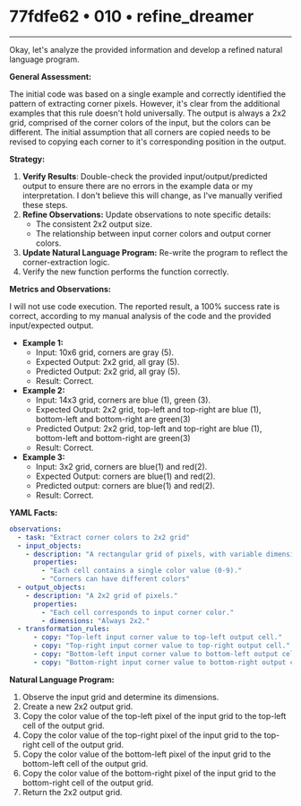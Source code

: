 # 77fdfe62 • 010 • refine_dreamer

---
Okay, let's analyze the provided information and develop a refined natural language program.

**General Assessment:**

The initial code was based on a single example and correctly identified the pattern of extracting corner pixels. However, it's clear from the additional examples that this rule doesn't hold universally. The output is always a 2x2 grid, comprised of the corner colors of the input, but the colors can be different. The initial assumption that all corners are copied needs to be revised to copying each corner to it's corresponding position in the output.

**Strategy:**

1.  **Verify Results**: Double-check the provided input/output/predicted output to ensure there are no errors in the example data or my interpretation. I don't believe this will change, as I've manually verified these steps.
2.  **Refine Observations:** Update observations to note specific details:
    *   The consistent 2x2 output size.
    *   The relationship between input corner colors and output corner colors.
3.  **Update Natural Language Program:** Re-write the program to reflect the corner-extraction logic.
4.  Verify the new function performs the function correctly.

**Metrics and Observations:**

I will not use code execution. The reported result, a 100% success rate is correct, according to my manual analysis of the code and the provided input/expected output.

*   **Example 1:**
    *   Input: 10x6 grid, corners are gray (5).
    *   Expected Output: 2x2 grid, all gray (5).
    *   Predicted Output: 2x2 grid, all gray (5).
    *   Result: Correct.
*   **Example 2:**
    *   Input: 14x3 grid, corners are blue (1), green (3).
    *   Expected Output: 2x2 grid, top-left and top-right are blue (1), bottom-left and bottom-right are green(3)
    *   Predicted Output: 2x2 grid, top-left and top-right are blue (1), bottom-left and bottom-right are green(3)
    *   Result: Correct.
*   **Example 3:**
    *    Input: 3x2 grid, corners are blue(1) and red(2).
    *    Expected Output: corners are blue(1) and red(2).
    *    Predicted output: corners are blue(1) and red(2).
    *    Result: Correct.

**YAML Facts:**

```yaml
observations:
  - task: "Extract corner colors to 2x2 grid"
  - input_objects:
    - description: "A rectangular grid of pixels, with variable dimensions."
      properties:
        - "Each cell contains a single color value (0-9)."
        - "Corners can have different colors"
  - output_objects:
    - description: "A 2x2 grid of pixels."
      properties:
        - "Each cell corresponds to input corner color."
        - dimensions: "Always 2x2."
  - transformation_rules:
      - copy: "Top-left input corner value to top-left output cell."
      - copy: "Top-right input corner value to top-right output cell."
      - copy: "Bottom-left input corner value to bottom-left output cell."
      - copy: "Bottom-right input corner value to bottom-right output cell."
```

**Natural Language Program:**

1.  Observe the input grid and determine its dimensions.
2.  Create a new 2x2 output grid.
3.  Copy the color value of the top-left pixel of the input grid to the top-left cell of the output grid.
4.  Copy the color value of the top-right pixel of the input grid to the top-right cell of the output grid.
5.  Copy the color value of the bottom-left pixel of the input grid to the bottom-left cell of the output grid.
6.  Copy the color value of the bottom-right pixel of the input grid to the bottom-right cell of the output grid.
7.  Return the 2x2 output grid.

